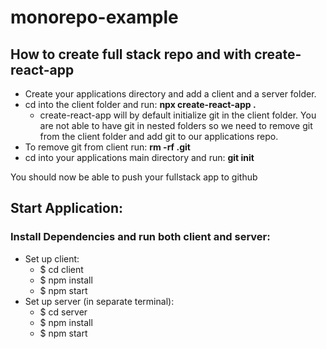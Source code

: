 # monorepo-example

## How to create full stack repo and with create-react-app
- Create your applications directory and add a client and a server folder.
- cd into the client folder and run: **npx create-react-app .**
  * create-react-app will by default initialize git in the client folder. You are not able to have git in nested folders so we need to remove git from the client folder and add git to our applications repo.
- To remove git from client run: **rm -rf .git**
- cd into your applications main directory and run: **git init**

You should now be able to push your fullstack app to github

## Start Application:
### Install Dependencies and run both client and server:
- Set up client:
  * $ cd client
  * $ npm install
  * $ npm start
- Set up server (in separate terminal):
  * $ cd server
  * $ npm install
  * $ npm start
